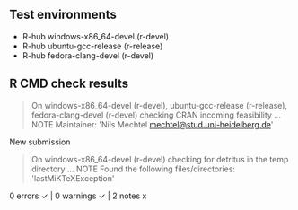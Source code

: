 ## Test environments- R-hub windows-x86_64-devel (r-devel)- R-hub ubuntu-gcc-release (r-release)- R-hub fedora-clang-devel (r-devel)## R CMD check results> On windows-x86_64-devel (r-devel), ubuntu-gcc-release (r-release), fedora-clang-devel (r-devel)  checking CRAN incoming feasibility ... NOTE  Maintainer: 'Nils Mechtel <mechtel@stud.uni-heidelberg.de>'    New submission> On windows-x86_64-devel (r-devel)  checking for detritus in the temp directory ... NOTE  Found the following files/directories:    'lastMiKTeXException'0 errors ✓ | 0 warnings ✓ | 2 notes x